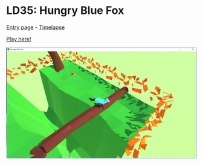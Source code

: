 # LD35: Hungry Blue Fox

[Entry page](http://ludumdare.com/compo/ludum-dare-35) - [Timelapse](https://www.youtube.com/watch?v=cYNXl8Q7u2E)

[Play here!](https://tharemo.itch.io/hungry-blue-fox-post-compo-11)

![Preview](./preview.jpg)
